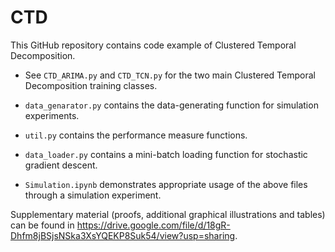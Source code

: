 # CTD

This GitHub repository contains code example of Clustered Temporal Decomposition. 

* See ```CTD_ARIMA.py``` and ```CTD_TCN.py``` for the two main Clustered Temporal Decomposition training classes.
* ```data_genarator.py``` contains the data-generating function for simulation experiments.
* ```util.py``` contains the performance measure functions.
* ```data_loader.py``` contains a mini-batch loading function for stochastic gradient descent.

* ```Simulation.ipynb``` demonstrates appropriate usage of the above files through a simulation experiment.

Supplementary material (proofs, additional graphical illustrations and tables) can be found in https://drive.google.com/file/d/18gR-Dhfm8jBSjsNSka3XsYQEKP8Suk54/view?usp=sharing.

